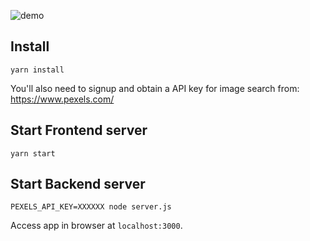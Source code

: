 ![demo](./demo.gif)

## Install
`yarn install`

You'll also need to signup and obtain a API key for image search from:
https://www.pexels.com/

## Start Frontend server
`yarn start`

## Start Backend server
`PEXELS_API_KEY=XXXXXX node server.js`

Access app in browser at `localhost:3000`.
